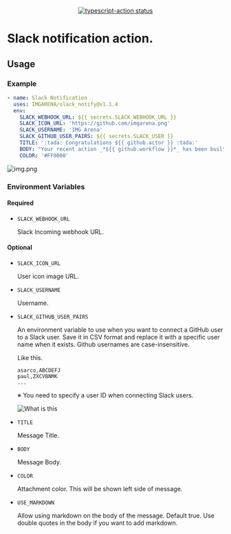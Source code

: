 <p align="center">
  <a href="https://github.com/actions/typescript-action/actions"><img alt="typescript-action status" src="https://github.com/actions/typescript-action/workflows/build-test/badge.svg"></a>
</p>

# Slack notification action.
## Usage
### Example

```yaml
- name: Slack Notification
  uses: IMGARENA/slack_notify@v1.1.4
  env:
    SLACK_WEBHOOK_URL: ${{ secrets.SLACK_WEBHOOK_URL }}
    SLACK_ICON_URL: 'https://github.com/imgarena.png'
    SLACK_USERNAME: 'IMG Arena'
    SLACK_GITHUB_USER_PAIRS: ${{ secrets.SLACK_USER }}
    TITLE: ':tada: Congratulations ${{ github.actor }} :tada:'
    BODY: "Your recent action _*${{ github.workflow }}*_ has been built successfully! \n>This is *markdown* :partyparrot:"
    COLOR: '#FF0000'
```

![img.png](img.png)
### Environment Variables
#### Required
- `SLACK_WEBHOOK_URL`

  Slack Incoming webhook URL.

#### Optional
- `SLACK_ICON_URL`

  User icon image URL.
  
- `SLACK_USERNAME`

  Username.
  
- `SLACK_GITHUB_USER_PAIRS`

  An environment variable to use when you want to connect a GitHub user to a Slack user.
  Save it in CSV format and replace it with a specific user name when it exists.
  Github usernames are case-insensitive.

    Like this.
  ```csv
  asarco,ABCDEFJ
  paul,ZXCVBNMK
  ...
  ```

  ※ You need to specify a user ID when connecting Slack users.
  
  ![What is this](https://user-images.githubusercontent.com/30540303/82301203-de5d1900-99f2-11ea-92ca-f23988c24650.png)
  
- `TITLE`

  Message Title.
  
- `BODY`

  Message Body.
  
- `COLOR`

  Attachment color. This will be shown left side of message.

- `USE_MARKDOWN`
  
  Allow using markdown on the body of the message. Default true. Use double quotes in the body if you want to add markdown.
